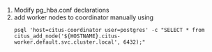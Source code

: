 1. Modify pg_hba.conf declarations
2. add worker nodes to coordinator manually using
   ```
   psql 'host=citus-coordinator user=postgres' -c "SELECT * from citus_add_node('${HOSTNAME}.citus-worker.default.svc.cluster.local', 6432);"
   ```
